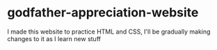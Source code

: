 # godfather-appreciation-website
I made this website to practice HTML and CSS, I'll be gradually making changes to it as I learn new stuff
